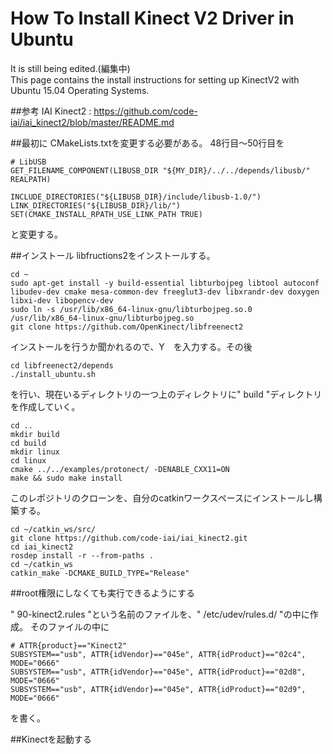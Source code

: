 # How To Install Kinect V2 Driver in Ubuntu
It is still being edited.(編集中)  
This page contains the install instructions for setting up KinectV2 with Ubuntu 15.04 Operating Systems.

##参考
IAI Kinect2 : https://github.com/code-iai/iai_kinect2/blob/master/README.md

##最初に
CMakeLists.txtを変更する必要がある。
48行目～50行目を
```
# LibUSB
GET_FILENAME_COMPONENT(LIBUSB_DIR "${MY_DIR}/../../depends/libusb/" REALPATH)

INCLUDE_DIRECTORIES("${LIBUSB_DIR}/include/libusb-1.0/")
LINK_DIRECTORIES("${LIBUSB_DIR}/lib/")
SET(CMAKE_INSTALL_RPATH_USE_LINK_PATH TRUE)
```
と変更する。


##インストール
libfructions2をインストールする。
```
cd ~
sudo apt-get install -y build-essential libturbojpeg libtool autoconf libudev-dev cmake mesa-common-dev freeglut3-dev libxrandr-dev doxygen libxi-dev libopencv-dev
sudo ln -s /usr/lib/x86_64-linux-gnu/libturbojpeg.so.0 /usr/lib/x86_64-linux-gnu/libturbojpeg.so
git clone https://github.com/OpenKinect/libfreenect2
```
インストールを行うか聞かれるので、Y　を入力する。その後
```
cd libfreenect2/depends
./install_ubuntu.sh
```
を行い、現在いるディレクトリの一つ上のディレクトリに" build "ディレクトリを作成していく。
```
cd ..
mkdir build
cd build
mkdir linux
cd linux
cmake ../../examples/protonect/ -DENABLE_CXX11=ON
make && sudo make install
```

このレポジトリのクローンを、自分のcatkinワークスペースにインストールし構築する。
```
cd ~/catkin_ws/src/
git clone https://github.com/code-iai/iai_kinect2.git
cd iai_kinect2
rosdep install -r --from-paths .
cd ~/catkin_ws
catkin_make -DCMAKE_BUILD_TYPE="Release"
```

##root権限にしなくても実行できるようにする

" 90-kinect2.rules "という名前のファイルを、" /etc/udev/rules.d/ "の中に作成。  そのファイルの中に
```
# ATTR{product}=="Kinect2"
SUBSYSTEM=="usb", ATTR{idVendor}=="045e", ATTR{idProduct}=="02c4", MODE="0666"
SUBSYSTEM=="usb", ATTR{idVendor}=="045e", ATTR{idProduct}=="02d8", MODE="0666"
SUBSYSTEM=="usb", ATTR{idVendor}=="045e", ATTR{idProduct}=="02d9", MODE="0666"
```
を書く。

##Kinectを起動する
